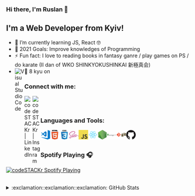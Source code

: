 ### Hi there, I'm Ruslan 👋

## I'm a Web Developer from Kyiv!

- 🌱 I’m currently learning JS, React :nerd_face:
- 🥅 2021 Goals: Improve knowledges of Programming
- ⚡ Fun fact: I love to reading books in fantasy ganre / play games on PS / do karate (II dan of WKO SHINKYOKUSHINKAI 新極真会)
- :punch: 8 kyu on <img align="left" alt="Visual Studio Code" width="26px" src="https://cloud.githubusercontent.com/assets/2475572/4743290/2dcf20cc-5a26-11e4-89fb-62b861e5b29c.png" />

### Connect with me:

[<img align="left" alt="codeSTACKr | LinkedIn" width="22px" src="https://cdn.jsdelivr.net/npm/simple-icons@v3/icons/linkedin.svg" />][linkedin]
[<img align="left" alt="codeSTACKr | Instagram" width="22px" src="https://cdn.jsdelivr.net/npm/simple-icons@v3/icons/instagram.svg" />][instagram]
</br>
</br>

### Languages and Tools:

<img align="left" alt="Visual Studio Code" width="26px" src="https://raw.githubusercontent.com/github/explore/80688e429a7d4ef2fca1e82350fe8e3517d3494d/topics/visual-studio-code/visual-studio-code.png" />
<img align="left" alt="HTML5" width="26px" src="https://raw.githubusercontent.com/github/explore/80688e429a7d4ef2fca1e82350fe8e3517d3494d/topics/html/html.png" />
<img align="left" alt="CSS3" width="26px" src="https://raw.githubusercontent.com/github/explore/80688e429a7d4ef2fca1e82350fe8e3517d3494d/topics/css/css.png" />
<img align="left" alt="Sass" width="26px" src="https://raw.githubusercontent.com/github/explore/80688e429a7d4ef2fca1e82350fe8e3517d3494d/topics/sass/sass.png" />
<img align="left" alt="JavaScript" width="26px" src="https://raw.githubusercontent.com/github/explore/80688e429a7d4ef2fca1e82350fe8e3517d3494d/topics/javascript/javascript.png" />
<img align="left" alt="React" width="26px" src="https://raw.githubusercontent.com/github/explore/80688e429a7d4ef2fca1e82350fe8e3517d3494d/topics/react/react.png" />
<img align="left" alt="Node.js" width="26px" src="https://raw.githubusercontent.com/github/explore/80688e429a7d4ef2fca1e82350fe8e3517d3494d/topics/nodejs/nodejs.png" />
<img align="left" alt="MongoDB" width="26px" src="https://raw.githubusercontent.com/github/explore/80688e429a7d4ef2fca1e82350fe8e3517d3494d/topics/mongodb/mongodb.png" />
<img align="left" alt="Git" width="26px" src="https://raw.githubusercontent.com/github/explore/80688e429a7d4ef2fca1e82350fe8e3517d3494d/topics/git/git.png" />
<img align="left" alt="GitHub" width="26px" src="https://raw.githubusercontent.com/github/explore/78df643247d429f6cc873026c0622819ad797942/topics/github/github.png" />
</br>
</br>

### Spotify Playing 🎧

[<img src="https://now-playing-codestackr.vercel.app/api/spotify-playing" alt="codeSTACKr Spotify Playing" width="350" />](https://open.spotify.com/user/ylt4qheenwbgwpp423zid4ryv)
</br>
</br>

<details>
  <summary>:exclamation::exclamation::exclamation: GitHub Stats</summary>

  <img align="left" alt="codeSTACKr's GitHub Stats" src="https://github-readme-stats.vercel.app/api?username=BlackTowerKing&show_icons=true&theme=tokyonight">

</details>






[instagram]: https://www.instagram.com/ruslan_opryshko/
[linkedin]: https://www.linkedin.com/in/%D1%80%D1%83%D1%81%D0%BB%D0%B0%D0%BD-%D0%BE%D0%BF%D1%80%D0%B8%D1%88%D0%BA%D0%BE-826787127/

